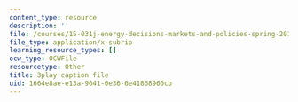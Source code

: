 ```yaml
---
content_type: resource
description: ''
file: /courses/15-031j-energy-decisions-markets-and-policies-spring-2012/1664e8aee13a90410e366e41868960cb_f12cqwfH-N0.srt
file_type: application/x-subrip
learning_resource_types: []
ocw_type: OCWFile
resourcetype: Other
title: 3play caption file
uid: 1664e8ae-e13a-9041-0e36-6e41868960cb
---
```

